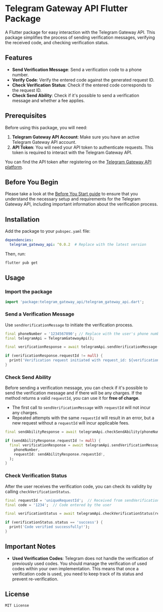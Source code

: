 
# Telegram Gateway API Flutter Package

A Flutter package for easy interaction with the Telegram Gateway API. This package simplifies the process of sending verification messages, verifying the received code, and checking verification status.

## Features

- **Send Verification Message**: Send a verification code to a phone number.
- **Verify Code**: Verify the entered code against the generated request ID.
- **Check Verification Status**: Check if the entered code corresponds to the request ID.
- **Check Send Ability**: Check if it's possible to send a verification message and whether a fee applies.

## Prerequisites

Before using this package, you will need:

1. **Telegram Gateway API Account**: Make sure you have an active Telegram Gateway API account.
2. **API Token**: You will need your API token to authenticate requests. This token is required to interact with the Telegram Gateway API.

You can find the API token after registering on the [Telegram Gateway API platform](https://core.telegram.org/gateway/api).

## Before You Begin

Please take a look at the [Before You Start guide](https://core.telegram.org/gateway/verification-tutorial#before-you-start) to ensure that you understand the necessary setup and requirements for the Telegram Gateway API, including important information about the verification process.


## Installation

Add the package to your `pubspec.yaml` file:

```yaml
dependencies:
  telegram_gateway_api: ^0.0.2  # Replace with the latest version
```

Then, run:

```bash
flutter pub get
```

## Usage

### Import the package

```dart
import 'package:telegram_gateway_api/telegram_gateway_api.dart';
```

### Send a Verification Message

Use `sendVerificationMessage` to initiate the verification process.

```dart
final phoneNumber = '1234567890'; // Replace with the user's phone number
final telegramApi = TelegramGatewayApi();

final verificationResponse = await telegramApi.sendVerificationMessage(phoneNumber);

if (verificationResponse.requestId != null) {
  print('Verification request initiated with request_id: ${verificationResponse.requestId}');
}
```

### Check Send Ability

Before sending a verification message, you can check if it's possible to send the verification message and if there will be any charges. If the method returns a valid `requestId`, you can use it for **free of charge**.

- The first call to `sendVerificationMessage` with `requestId` will not incur any charges.
- Repeated attempts with the same `requestId` will result in an error, but a new request without a `requestId` will incur applicable fees.

```dart
final sendAbilityResponse = await telegramApi.checkSendAbility(phoneNumber);

if (sendAbilityResponse.requestId != null) {
  final verificationResponse = await telegramApi.sendVerificationMessage(
    phoneNumber,
    requestId: sendAbilityResponse.requestId!,
  );
}
```

### Check Verification Status

After the user receives the verification code, you can check its validity by calling `checkVerificationStatus`.

```dart
final requestId = 'uniqueRequestId';  // Received from sendVerificationMessage
final code = '1234';  // Code entered by the user

final verificationStatus = await telegramApi.checkVerificationStatus(requestId, code);

if (verificationStatus.status == 'success') {
  print('Code verified successfully!');
}
```

## Important Notes

- **Used Verification Codes**: Telegram does not handle the verification of previously used codes. You should manage the verification of used codes within your own implementation. This means that once a verification code is used, you need to keep track of its status and prevent re-verification.


## License

```text
MIT License
```
